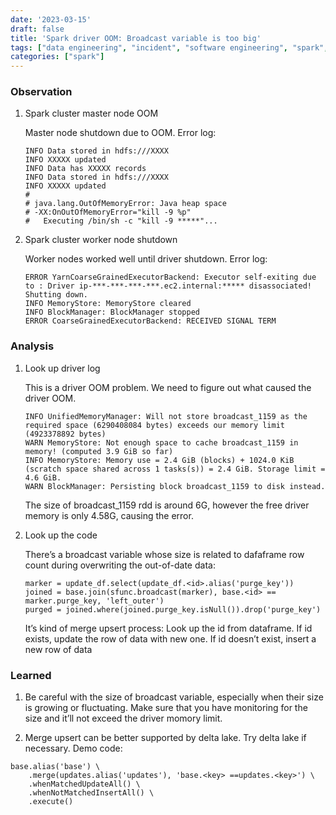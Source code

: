 ```yaml
---
date: '2023-03-15'
draft: false
title: 'Spark driver OOM: Broadcast variable is too big'
tags: ["data engineering", "incident", "software engineering", "spark", "oom"]
categories: ["spark"]
---
```

### Observation

1. Spark cluster master node OOM  

    Master node shutdown due to OOM. Error log:
    ```
    INFO Data stored in hdfs:///XXXX
    INFO XXXXX updated
    INFO Data has XXXXX records
    INFO Data stored in hdfs:///XXXX
    INFO XXXXX updated
    #
    # java.lang.OutOfMemoryError: Java heap space
    # -XX:OnOutOfMemoryError="kill -9 %p"
    #   Executing /bin/sh -c "kill -9 *****"...
    ```

2. Spark cluster worker node shutdown  

    Worker nodes worked well until driver shutdown. Error log:
    ```
    ERROR YarnCoarseGrainedExecutorBackend: Executor self-exiting due to : Driver ip-***-***-***-***.ec2.internal:***** disassociated! Shutting down.
    INFO MemoryStore: MemoryStore cleared
    INFO BlockManager: BlockManager stopped
    ERROR CoarseGrainedExecutorBackend: RECEIVED SIGNAL TERM
    ```

### Analysis

1. Look up driver log  

    This is a driver OOM problem. We need to figure out what caused the driver OOM.

    ```
    INFO UnifiedMemoryManager: Will not store broadcast_1159 as the required space (6290408084 bytes) exceeds our memory limit (4923378892 bytes)
    WARN MemoryStore: Not enough space to cache broadcast_1159 in memory! (computed 3.9 GiB so far)
    INFO MemoryStore: Memory use = 2.4 GiB (blocks) + 1024.0 KiB (scratch space shared across 1 tasks(s)) = 2.4 GiB. Storage limit = 4.6 GiB.
    WARN BlockManager: Persisting block broadcast_1159 to disk instead.
    ```

    The size of broadcast_1159 rdd is around 6G, however the free driver memory is only 4.58G, causing the error.

2. Look up the code  

    There’s a broadcast variable whose size is related to dafaframe row count during overwriting the out-of-date data:

    ```
    marker = update_df.select(update_df.<id>.alias('purge_key'))
    joined = base.join(sfunc.broadcast(marker), base.<id> == marker.purge_key, 'left_outer')
    purged = joined.where(joined.purge_key.isNull()).drop('purge_key')
    ```

    It’s kind of merge upsert process: Look up the id from dataframe. If id exists, update the row of data with new one. If id doesn’t exist, insert a new row of data  

### Learned

1. Be careful with the size of broadcast variable, especially when their size is growing or fluctuating. Make sure that you have monitoring for the size and it’ll not exceed the driver momory limit.

2. Merge upsert can be better supported by delta lake. Try delta lake if necessary. Demo code:

```
base.alias('base') \
    .merge(updates.alias('updates'), 'base.<key> ==updates.<key>') \
    .whenMatchedUpdateAll() \
    .whenNotMatchedInsertAll() \
    .execute()
```
